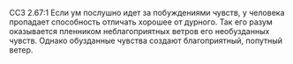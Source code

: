 ССЗ 2.67:1	Если ум послушно идет за побуждениями чувств, у человека пропадает способность отличать хорошее от дурного. Так его разум оказывается пленником неблагоприятных ветров его необузданных чувств. Однако обузданные чувства создают благоприятный, попутный ветер.